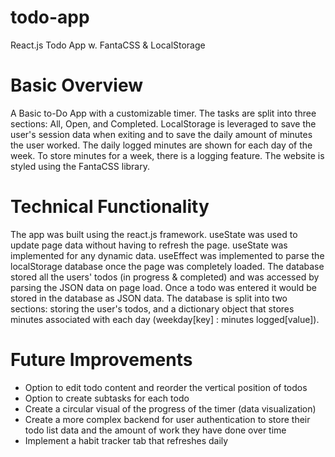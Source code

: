 # todo-app 
 React.js Todo App w. FantaCSS & LocalStorage

 
# Basic Overview
 A Basic to-Do App with a customizable timer. The tasks are split into three sections: All, Open, and Completed. LocalStorage is leveraged to save the user's session data when exiting and to save the daily amount of minutes the user worked. The daily logged minutes are shown for each day of the week. To store minutes for a week, there is a logging feature. The website is styled using the FantaCSS library.

# Technical Functionality
The app was built using the react.js framework. useState was used to update page data without having to refresh the page. useState was implemented for any dynamic data. useEffect was implemented to parse the localStorage database once the page was completely loaded. The database stored all the users' todos (in progress & completed) and was accessed by parsing the JSON data on page load. Once a todo was entered it would be stored in the database as JSON data. The database is split into two sections: storing the user's todos, and a dictionary object that stores minutes associated with each day (weekday[key] : minutes logged[value]).

# Future Improvements
- Option to edit todo content and reorder the vertical position of todos
- Option to create subtasks for each todo
- Create a circular visual of the progress of the timer (data visualization)
- Create a more complex backend for user authentication to store their todo list data and the amount of work they have done over time
- Implement a habit tracker tab that refreshes daily
